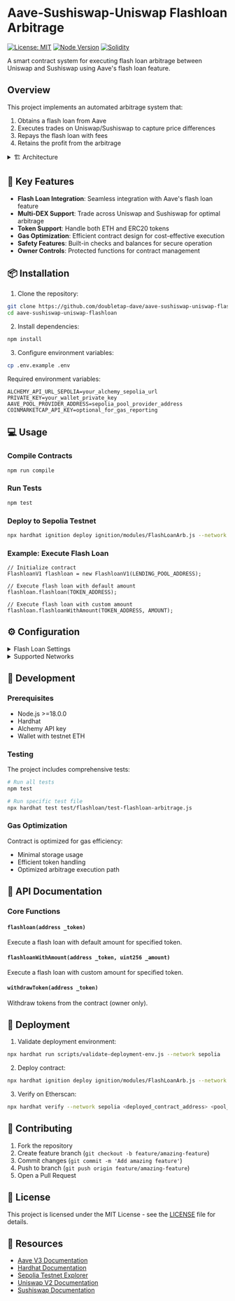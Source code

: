 # Aave-Sushiswap-Uniswap Flashloan Arbitrage

[![License: MIT](https://img.shields.io/badge/License-MIT-yellow.svg)](https://opensource.org/licenses/MIT)
[![Node Version](https://img.shields.io/badge/node-%3E%3D18.0.0-brightgreen)](package.json)
[![Solidity](https://img.shields.io/badge/Solidity-%5E0.8.0-blue)](contracts/flashloan/FlashloanV1.sol)

A smart contract system for executing flash loan arbitrage between Uniswap and Sushiswap using Aave's flash loan feature.

## Overview

This project implements an automated arbitrage system that:
1. Obtains a flash loan from Aave
2. Executes trades on Uniswap/Sushiswap to capture price differences
3. Repays the flash loan with fees
4. Retains the profit from the arbitrage

<details>
<summary>🏗 Architecture</summary>

- Smart contracts written in Solidity for flash loan execution and DEX interaction
- Hardhat development environment for testing and deployment
- Integration with Aave V3 lending pools
- Support for both ETH and ERC20 tokens
- Gas-optimized contract design (<300k gas per transaction)
</details>

## 🚀 Key Features

- **Flash Loan Integration**: Seamless integration with Aave's flash loan feature
- **Multi-DEX Support**: Trade across Uniswap and Sushiswap for optimal arbitrage
- **Token Support**: Handle both ETH and ERC20 tokens
- **Gas Optimization**: Efficient contract design for cost-effective execution
- **Safety Features**: Built-in checks and balances for secure operation
- **Owner Controls**: Protected functions for contract management

## 📦 Installation

1. Clone the repository:
```bash
git clone https://github.com/doubletap-dave/aave-sushiswap-uniswap-flashloan.git
cd aave-sushiswap-uniswap-flashloan
```

2. Install dependencies:
```bash
npm install
```

3. Configure environment variables:
```bash
cp .env.example .env
```

Required environment variables:
```env
ALCHEMY_API_URL_SEPOLIA=your_alchemy_sepolia_url
PRIVATE_KEY=your_wallet_private_key
AAVE_POOL_PROVIDER_ADDRESS=sepolia_pool_provider_address
COINMARKETCAP_API_KEY=optional_for_gas_reporting
```

## 💻 Usage

### Compile Contracts
```bash
npm run compile
```

### Run Tests
```bash
npm test
```

### Deploy to Sepolia Testnet
```bash
npx hardhat ignition deploy ignition/modules/FlashLoanArb.js --network sepolia
```

### Example: Execute Flash Loan

```solidity
// Initialize contract
FlashloanV1 flashloan = new FlashloanV1(LENDING_POOL_ADDRESS);

// Execute flash loan with default amount
flashloan.flashloan(TOKEN_ADDRESS);

// Execute flash loan with custom amount
flashloan.flashloanWithAmount(TOKEN_ADDRESS, AMOUNT);
```

## ⚙️ Configuration

<details>
<summary>Flash Loan Settings</summary>

- Default ETH flash loan amount: 1 ETH
- Default token flash loan amount: 1000 tokens
- Flash loan fee: 0.05%
- Minimum balance required: 0.09% of flash loan amount (for fees)
</details>

<details>
<summary>Supported Networks</summary>

- Sepolia Testnet (recommended for testing)
- Ethereum Mainnet
- Local Hardhat Network (development)
</details>

## 🔧 Development

### Prerequisites
- Node.js >=18.0.0
- Hardhat
- Alchemy API key
- Wallet with testnet ETH

### Testing
The project includes comprehensive tests:
```bash
# Run all tests
npm test

# Run specific test file
npx hardhat test test/flashloan/test-flashloan-arbitrage.js
```

### Gas Optimization
Contract is optimized for gas efficiency:
- Minimal storage usage
- Efficient token handling
- Optimized arbitrage execution path

## 📄 API Documentation

### Core Functions

#### `flashloan(address _token)`
Execute a flash loan with default amount for specified token.

#### `flashloanWithAmount(address _token, uint256 _amount)`
Execute a flash loan with custom amount for specified token.

#### `withdrawToken(address _token)`
Withdraw tokens from the contract (owner only).

## 🚀 Deployment

1. Validate deployment environment:
```bash
npx hardhat run scripts/validate-deployment-env.js --network sepolia
```

2. Deploy contract:
```bash
npx hardhat ignition deploy ignition/modules/FlashLoanArb.js --network sepolia
```

3. Verify on Etherscan:
```bash
npx hardhat verify --network sepolia <deployed_contract_address> <pool_provider_address>
```

## 🤝 Contributing

1. Fork the repository
2. Create feature branch (`git checkout -b feature/amazing-feature`)
3. Commit changes (`git commit -m 'Add amazing feature'`)
4. Push to branch (`git push origin feature/amazing-feature`)
5. Open a Pull Request

## 📝 License

This project is licensed under the MIT License - see the [LICENSE](LICENSE) file for details.

## 🔗 Resources

- [Aave V3 Documentation](https://docs.aave.com/developers/v/2.0/)
- [Hardhat Documentation](https://hardhat.org/docs)
- [Sepolia Testnet Explorer](https://sepolia.etherscan.io/)
- [Uniswap V2 Documentation](https://docs.uniswap.org/contracts/v2/overview)
- [Sushiswap Documentation](https://dev.sushi.com/docs/Overview)